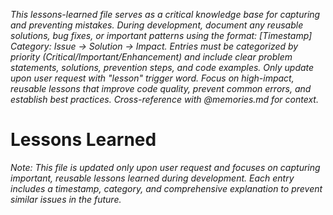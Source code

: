*This lessons-learned file serves as a critical knowledge base for capturing and preventing mistakes. During development, document any reusable solutions, bug fixes, or important patterns using the format: [Timestamp] Category: Issue → Solution → Impact. Entries must be categorized by priority (Critical/Important/Enhancement) and include clear problem statements, solutions, prevention steps, and code examples. Only update upon user request with "lesson" trigger word. Focus on high-impact, reusable lessons that improve code quality, prevent common errors, and establish best practices. Cross-reference with @memories.md for context.*

# Lessons Learned

*Note: This file is updated only upon user request and focuses on capturing important, reusable lessons learned during development. Each entry includes a timestamp, category, and comprehensive explanation to prevent similar issues in the future.*
